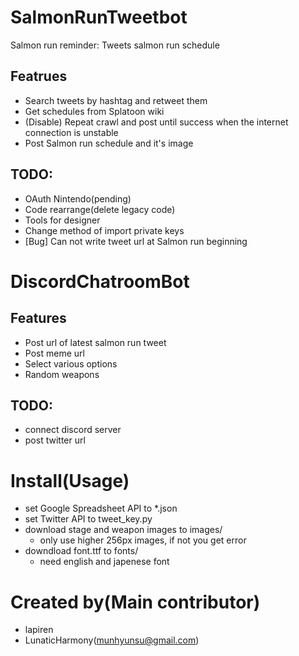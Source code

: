 # SalmonRunTweetbot
Salmon run reminder: Tweets salmon run schedule

## Featrues
- Search tweets by hashtag and retweet them
- Get schedules from Splatoon wiki
- (Disable) Repeat crawl and post until success when the internet connection is unstable
- Post Salmon run schedule and it's image

## TODO: 
- OAuth Nintendo(pending)
- Code rearrange(delete legacy code)
- Tools for designer
- Change method of import private keys
- [Bug] Can not write tweet url at Salmon run beginning

# DiscordChatroomBot

## Features
- Post url of latest salmon run tweet
- Post meme url
- Select various options
- Random weapons

## TODO: 
- connect discord server
- post twitter url

# Install(Usage)
- set Google Spreadsheet API to \*.json
- set Twitter API to tweet\_key.py
- download stage and weapon images to images/
  - only use higher 256px images, if not you get error
- downdload font.ttf to fonts/
  - need english and japenese font
  
# Created by(Main contributor)
- lapiren
- LunaticHarmony(munhyunsu@gmail.com)
